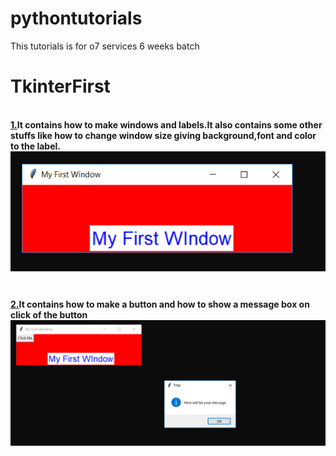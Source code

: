 # pythontutorials
This tutorials is for o7 services 6 weeks batch

<h1>TkinterFirst</h1>
<br/>
<b><u>1.</u>It contains how to make windows and labels.It also contains some other stuffs like how
to change window size giving background,font and color to the label.</b><br/>
<img src="screenshots/fist1.png"><br/><br/>
<b><u>2.</u>It contains how to make a button and how to show a message box on click of the button</b>
<br/>
<img src="screenshots/first2.png">

